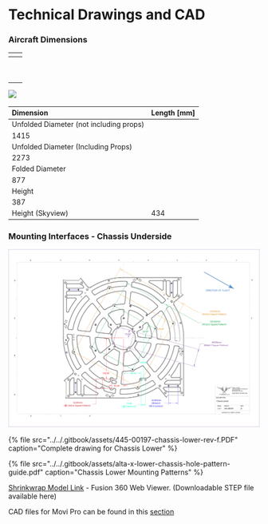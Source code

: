 # Technical Drawings and CAD

### Aircraft Dimensions

<table>
  <thead>
    <tr>
      <th style="text-align:left"></th>
      <th style="text-align:left"></th>
    </tr>
  </thead>
  <tbody>
    <tr>
      <td style="text-align:left">
        <p></p>
        <p>
          <img src="https://lh6.googleusercontent.com/cQPX3JwyDLbXiIvqSI8WRguswBcc2T8ctEdeYBZEwcgvdI28cMmxS0m9lkIcyYLx478tkPZU21F4wwdGmFuTCqPW7tbZp4hBXIHFA6B7JHRzI-f5jU7t_tdS9b782ltQHRZScFlt"
          alt/>
        </p>
      </td>
      <td style="text-align:left">
        <p></p>
        <p>
          <img src="https://lh5.googleusercontent.com/Z0BGj4qj1hojoEsdiHIVjrclzRQtkXrjtc6dWGw0AlbKrAgu3qstfzSHMplsOfPNhwIJaq-rwzMYq-iL0oCa_d_AKIRI-1CEJQUx4GKCJUxossy3MZHAzUrOKs-2nWp-KeNfEPvk"
          alt/>
        </p>
      </td>
    </tr>
  </tbody>
</table>



![](https://lh3.googleusercontent.com/nR45UZXaYY8Cspn0htS71NmEyRgsWgWWkwfgvaA8w-FaCqsdHGH2H-IQRxPlPDv7zlSiR-iGDFkcHJNjcraWre9drXGONzMHmjv3mSz0FNGdmATFGZck5TGb5lqGTAWqv-4JoBEY)

| Dimension | Length \[mm\] |
| :--- | :--- |
| Unfolded Diameter \(not including props\)
 | 1415 |
| Unfolded Diameter \(Including Props\)
 | 2273 |
| Folded Diameter
 | 877 |
| Height
 | 387 |
| Height \(Skyview\) | 434 |

### Mounting Interfaces - Chassis Underside

![Mounting patterns on the underside of the chassis](../../.gitbook/assets/alta-x-lower-chassis-hole-pattern-guide.png)

{% file src="../../.gitbook/assets/445-00197-chassis-lower-rev-f.PDF" caption="Complete drawing for Chassis Lower" %}

{% file src="../../.gitbook/assets/alta-x-lower-chassis-hole-pattern-guide.pdf" caption="Chassis Lower Mounting Patterns" %}

[Shrinkwrap Model Link](https://a360.co/36qlhMQ) - Fusion 360 Web Viewer. \(Downloadable STEP file available here\)

CAD files for Movi Pro can be found in this [section](https://freefly.gitbook.io/freefly-public/products/m-vi-pro-series/technical-drawings-and-cad)

